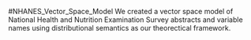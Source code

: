 #NHANES_Vector_Space_Model
We created a vector space model of National Health and Nutrition Examination Survey abstracts and variable names using distributional semantics as our theorectical framework.
